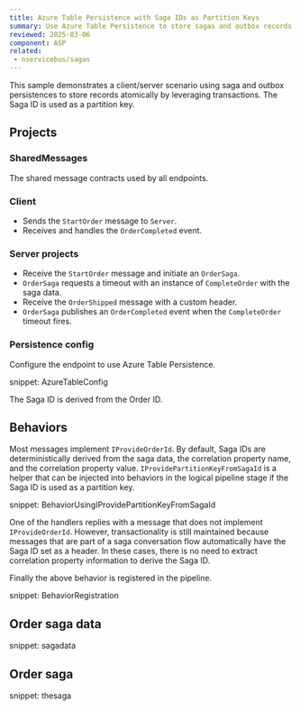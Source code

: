 ```yaml
---
title: Azure Table Persistence with Saga IDs as Partition Keys
summary: Use Azure Table Persistence to store sagas and outbox records atomically by using a deterministic Saga ID as the partition key
reviewed: 2025-03-06
component: ASP
related:
 - nservicebus/sagas
---
```


This sample demonstrates a client/server scenario using saga and outbox persistences to store records atomically by leveraging transactions. The Saga ID is used as a partition key.

## Projects

### SharedMessages

The shared message contracts used by all endpoints.

### Client

* Sends the `StartOrder` message to `Server`.
* Receives and handles the `OrderCompleted` event.

### Server projects

* Receive the `StartOrder` message and initiate an `OrderSaga`.
* `OrderSaga` requests a timeout with an instance of `CompleteOrder` with the saga data.
* Receive the `OrderShipped` message with a custom header.
* `OrderSaga` publishes an `OrderCompleted` event when the `CompleteOrder` timeout fires.

### Persistence config

Configure the endpoint to use Azure Table Persistence.

snippet: AzureTableConfig

The Saga ID is derived from the Order ID.

## Behaviors

Most messages implement `IProvideOrderId`. By default, Saga IDs are deterministically derived from the saga data, the correlation property name, and the correlation property value. `IProvidePartitionKeyFromSagaId` is a helper that can be injected into behaviors in the logical pipeline stage if the Saga ID is used as a partition key.

snippet: BehaviorUsingIProvidePartitionKeyFromSagaId

One of the handlers replies with a message that does not implement `IProvideOrderId`. However, transactionality is still maintained because messages that are part of a saga conversation flow automatically have the Saga ID set as a header. In these cases, there is no need to extract correlation property information to derive the Saga ID.

Finally the above behavior is registered in the pipeline.

snippet: BehaviorRegistration

## Order saga data

snippet: sagadata

## Order saga

snippet: thesaga

